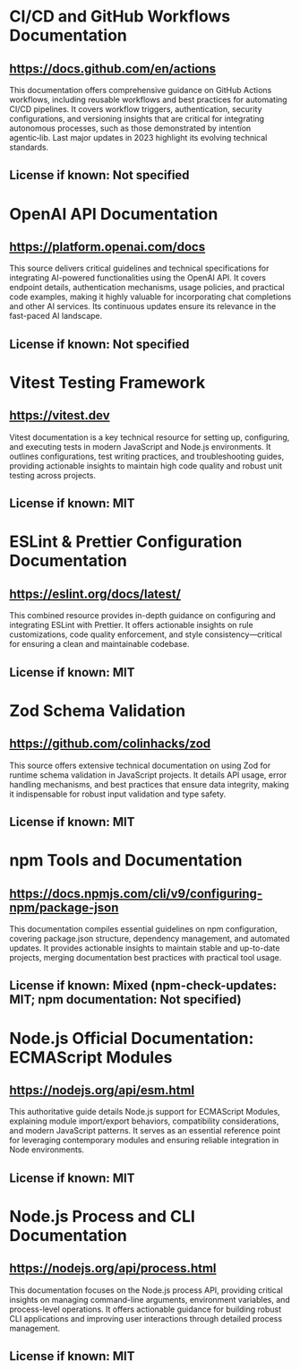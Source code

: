 # CI/CD and GitHub Workflows Documentation
## https://docs.github.com/en/actions
This documentation offers comprehensive guidance on GitHub Actions workflows, including reusable workflows and best practices for automating CI/CD pipelines. It covers workflow triggers, authentication, security configurations, and versioning insights that are critical for integrating autonomous processes, such as those demonstrated by intentïon agentic‑lib. Last major updates in 2023 highlight its evolving technical standards.
## License if known: Not specified

# OpenAI API Documentation
## https://platform.openai.com/docs
This source delivers critical guidelines and technical specifications for integrating AI-powered functionalities using the OpenAI API. It covers endpoint details, authentication mechanisms, usage policies, and practical code examples, making it highly valuable for incorporating chat completions and other AI services. Its continuous updates ensure its relevance in the fast-paced AI landscape.
## License if known: Not specified

# Vitest Testing Framework
## https://vitest.dev
Vitest documentation is a key technical resource for setting up, configuring, and executing tests in modern JavaScript and Node.js environments. It outlines configurations, test writing practices, and troubleshooting guides, providing actionable insights to maintain high code quality and robust unit testing across projects.
## License if known: MIT

# ESLint & Prettier Configuration Documentation
## https://eslint.org/docs/latest/
This combined resource provides in-depth guidance on configuring and integrating ESLint with Prettier. It offers actionable insights on rule customizations, code quality enforcement, and style consistency—critical for ensuring a clean and maintainable codebase.
## License if known: MIT

# Zod Schema Validation
## https://github.com/colinhacks/zod
This source offers extensive technical documentation on using Zod for runtime schema validation in JavaScript projects. It details API usage, error handling mechanisms, and best practices that ensure data integrity, making it indispensable for robust input validation and type safety.
## License if known: MIT

# npm Tools and Documentation
## https://docs.npmjs.com/cli/v9/configuring-npm/package-json
This documentation compiles essential guidelines on npm configuration, covering package.json structure, dependency management, and automated updates. It provides actionable insights to maintain stable and up-to-date projects, merging documentation best practices with practical tool usage.
## License if known: Mixed (npm-check-updates: MIT; npm documentation: Not specified)

# Node.js Official Documentation: ECMAScript Modules
## https://nodejs.org/api/esm.html
This authoritative guide details Node.js support for ECMAScript Modules, explaining module import/export behaviors, compatibility considerations, and modern JavaScript patterns. It serves as an essential reference point for leveraging contemporary modules and ensuring reliable integration in Node environments.
## License if known: MIT

# Node.js Process and CLI Documentation
## https://nodejs.org/api/process.html
This documentation focuses on the Node.js process API, providing critical insights on managing command-line arguments, environment variables, and process-level operations. It offers actionable guidance for building robust CLI applications and improving user interactions through detailed process management.
## License if known: MIT